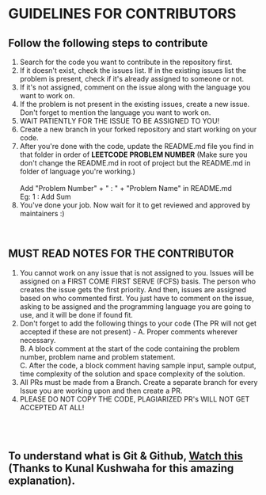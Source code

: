 # GUIDELINES FOR CONTRIBUTORS

## Follow the following steps to contribute

1. Search for the code you want to contribute in the repository first.
2. If it doesn't exist, check the issues list. If in the existing issues list the problem is present, check if it's already assigned to someone or not.
3. If it's not assigned, comment on the issue along with the language you want to work on.
4. If the problem is not present in the existing issues, create a new issue. Don't forget to mention the language you want to work on.
5. WAIT PATIENTLY FOR THE ISSUE TO BE ASSIGNED TO YOU!
6. Create a new branch in your forked repository and start working on your code.
7. After you're done with the code, update the README.md file you find in that folder in order of <b>LEETCODE PROBLEM NUMBER</b> (Make sure you don't change the README.md in root of project but the README.md in folder of language you're working.)<br><br>
Add "Problem Number" + " : " + "Problem Name" in README.md<br>
Eg: 1 : Add Sum <br>
8. You've done your job. Now wait for it to get reviewed and approved by maintainers :)

<br>

## MUST READ NOTES FOR THE CONTRIBUTOR
1. You cannot work on any issue that is not assigned to you. Issues will be assigned on a FIRST COME FIRST SERVE (FCFS) basis. The person who creates the issue gets the first priority. And then, issues are assigned based on who commented first. You just have to comment on the issue, asking to be assigned and the programming language you are going to use, and it will be done if found fit.
2. Don't forget to add the following things to your code (The PR will not get accepted if these are not present) -
    A. Proper comments wherever necessary.<br>
    B. A block comment at the start of the code containing the problem number, problem name and problem statement.<br>
    C. After the code, a block comment having sample input, sample output, time complexity of the solution and space complexity of the solution.<br>
3. All PRs must be made from a Branch. Create a separate branch for every Issue you are working upon and then create a PR.<br>
4. PLEASE DO NOT COPY THE CODE, PLAGIARIZED PR's WILL NOT GET ACCEPTED AT ALL!

<br><br>

## To understand what is Git & Github, <a href="https://www.youtube.com/watch?v=apGV9Kg7ics  " target="_blank">Watch this</a> (Thanks to Kunal Kushwaha for this amazing explanation).